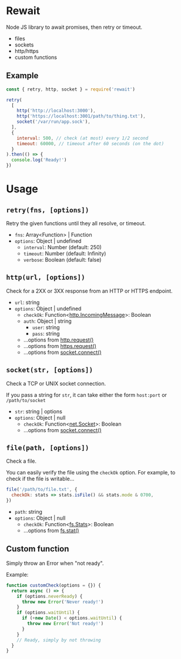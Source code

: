 # Rewait

Node JS library to await promises, then retry or timeout.

- files
- sockets
- http/https
- custom functions

## Example

```javascript
const { retry, http, socket } = require('rewait')

retry(
  [
    http('http://localhost:3000'),
    http('https://localhost:3001/path/to/thing.txt'),
    socket('/var/run/app.sock'),
  ],
  {
    interval: 500, // check (at most) every 1/2 second
    timeout: 60000, // timeout after 60 seconds (on the dot)
  }
).then(() => {
  console.log('Ready!')
})
```

# Usage

## `retry(fns, [options])`

Retry the given functions until they all resolve, or timeout.

- `fns`: Array&lt;Function&gt; | Function
- `options`: Object | undefined
  - `interval`: Number (default: 250)
  - `timeout`: Number (default: Infinity)
  - `verbose`: Boolean (default: false)

## `http(url, [options])`

Check for a 2XX or 3XX response from an HTTP or HTTPS endpoint.

- `url`: string
- `options`: Object | undefined
  - `checkOk`:
    Function&lt;[http.IncomingMessage](https://nodejs.org/api/http.html#http_class_http_incomingmssage)&gt;:
    Boolean
  - `auth`: Object | string
    - `user`: string
    - `pass`: string
  - ...options from
    [http.request()](https://nodejs.orIncomingMessageg/api/http.html#http_http_request_options_callback)
  - ...options from
    [https.request()](https://nodejs.oIncomingMessagerg/api/https.html#https_https_request_options_callback)
  - ...options from
    [socket.connect()](https://nodejs.IncomingMessageorg/api/net.html#net_socket_connect_options_connectlistener)

## `socket(str, [options])`

Check a TCP or UNIX socket connection.

If you pass a string for `str`, it can take either the form `host:port` or
`/path/to/socket`

- `str`: string | options
- `options`: Object | null
  - `checkOk`:
    Function&lt;[net.Socket](https://nodejs.org/api/net.html#net_class_net_socket)&gt;:
    Boolean
  - ...options from
    [socket.connect()](https://nodejs.IncomingMessageorg/api/net.html#net_socket_connect_options_connectlistener)

## `file(path, [options])`

Check a file.

You can easily verify the file using the `checkOk` option. For example, to check
if the file is writable...

```javascript
file('/path/to/file.txt', {
  checkOk: stats => stats.isFile() && stats.mode & 0700,
})
```

- `path`: string
- `options`: Object | null
  - `checkOk`:
    Function&lt;[fs.Stats](https://nodejs.org/api/fs.html#fs_class_fs_stats)&gt;:
    Boolean
  - ...options from
    [fs.stat()](https://nodejs.org/api/fs.html#fs_fs_stat_path_options_callback)

## Custom function

Simply throw an Error when "not ready".

Example:

```javascript
function customCheck(options = {}) {
  return async () => {
    if (options.neverReady) {
      throw new Error('Never ready!')
    }
    if (options.waitUntil) {
      if (+new Date() < options.waitUntil) {
        throw new Error('Not ready!')
      }
    }
    // Ready, simply by not throwing
  }
}
```
